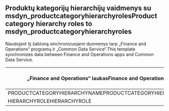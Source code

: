 ## <a name="product-category-hierarchy-roles-to-msdyn_productcategoryhierarchyroles"></a><span data-ttu-id="0f126-101">Produktų kategorijų hierarchijų vaidmenys su msdyn_productcategoryhierarchyroles</span><span class="sxs-lookup"><span data-stu-id="0f126-101">Product category hierarchy roles to msdyn_productcategoryhierarchyroles</span></span>

<span data-ttu-id="0f126-102">Naudojant šį šabloną sinchronizuojami duomenys tarp „Finance and Operations“ programų ir „Common Data Service“.</span><span class="sxs-lookup"><span data-stu-id="0f126-102">This template synchronizes data between Finance and Operations apps and Common Data Service.</span></span>

<span data-ttu-id="0f126-103">„Finance and Operations“ laukas</span><span class="sxs-lookup"><span data-stu-id="0f126-103">Finance and Operations field</span></span> | <span data-ttu-id="0f126-104">Schemos tipas</span><span class="sxs-lookup"><span data-stu-id="0f126-104">Map type</span></span> | <span data-ttu-id="0f126-105">Kitas „Dynamics 365” laukas</span><span class="sxs-lookup"><span data-stu-id="0f126-105">Other Dynamics 365 field</span></span> | <span data-ttu-id="0f126-106">Numatytoji reikšmė</span><span class="sxs-lookup"><span data-stu-id="0f126-106">Default value</span></span>
---|---|---|---
<span data-ttu-id="0f126-107">PRODUCTCATEGORYHIERARCHYNAME</span><span class="sxs-lookup"><span data-stu-id="0f126-107">PRODUCTCATEGORYHIERARCHYNAME</span></span> | = | <span data-ttu-id="0f126-108">msdyn_hierarchy.msdyn_name</span><span class="sxs-lookup"><span data-stu-id="0f126-108">msdyn_hierarchy.msdyn_name</span></span> | 
<span data-ttu-id="0f126-109">HIERARCHYROLE</span><span class="sxs-lookup"><span data-stu-id="0f126-109">HIERARCHYROLE</span></span> | >< | <span data-ttu-id="0f126-110">msdyn_hierarchyrole</span><span class="sxs-lookup"><span data-stu-id="0f126-110">msdyn_hierarchyrole</span></span> | 
